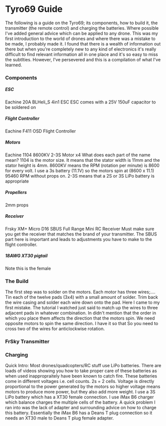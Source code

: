 # Tyro69 Guide

The following is a guide on the Tyro69; its components, how to build it, the transmitter (the remote control) and charging the batteries.
Where possible I've added general advice which can be applied to any drone.
This was my first introduction to the world of drones and where there was a mistake to be made, I probably made it. I found that there is a wealth of information out there but when you're completely new to any kind of electronics it's really difficult to find relevant information all in one place and it's so easy to miss the subtlties. However, I've persevered and this is a compilation of what I've learned.


### Components

##### ESC
Eachine 20A BLHeli_S 4in1 ESC
ESC comes with a 25V 150uF capacitor to be soldered on


##### Flight Controller
Eachine F411 OSD Flight Controller

##### Motors
Eachine 1104 8600KV 2-3S Motor x4
What does each part of the name mean?
1104 is the motor size. It means that the stator width is 11mm and the stator height is 4mm.
8600KV means the RPM (rotation per minute) is 8600 for every volt. I use a 3s battery (11.1V) so the motors spin at (8600 x 11.1) 95460 RPM without props on.
2-3S means that a 2S or 3S LiPo battery is appropriate

##### Propellers
2mm props

##### Receiver
Frsky XM+ Micro D16 SBUS Full Range Mini RC Receiver
Must make sure you get the receiver that matches the brand of your transmitter.
The SBUS part here is important and leads to adjustments you have to make to the flight controller.

##### 18AWG XT30 pigtail
Note this is the female

### The Build
The first step was to solder on the motors. Each motor has three wires;.... Tin each of the twelve pads (3x4) with a small amount of solder. Trim back the wire casing and solder each wire down onto the pad. Here I came to my first mistake. The tutorial I watched just said to match up the wires to three adjacent pads in whatever combination. In didn't mention that the order in which you place them affects the direction that the motors spin. We need opposite motors to spin the same direction. I have it so that 
So you need to cross two of the wires for anticlockwise rotation.



### FrSky Transmitter



### Charging
Quick Intro: Most drones/quadcopters/RC stuff use LiPo batteries. There are loads of videos showing you how to take proper care of these batteries as when used inappropraitely have been known to catch fire. These batteries come in different voltages i.e. cell counts. 2s = 2 cells. Voltage is directly proportional to the power generated by the motors so higher voltage means motors to produce more power, but they also add more weight.
I use a 3S LiPo battery which has a XT30 female connection. I use iMax B6 charger which balance charges the multiple cells of the battery. A quick problem I ran into was the lack of adapter and surrounding advice on how to charge this battery. Essentially the iMax B6 has a Deans T plug connection so it needs an XT30 male to Deans T plug female adapter.
